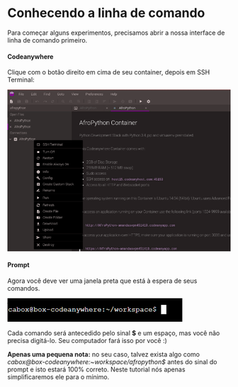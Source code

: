 # Conhecendo a linha de comando

Para começar alguns experimentos, precisamos abrir a nossa interface de linha de comando primeiro.

#### Codeanywhere
Clique com o botão direito em cima de seu container, depois em SSH Terminal:

![SSH Terminal](../images/linha_de_comando/01_ssh_terminal.png)

#### Prompt
Agora você deve ver uma janela preta que está à espera de seus comandos.

![Prompt](../images/linha_de_comando/prompt.png)

Cada comando será antecedido pelo sinal **$** e um espaço, mas você não precisa digitá-lo. Seu computador fará isso por você :)

**Apenas uma pequena nota:** no seu caso, talvez exista algo como _cabox@box-codeanywhere:~workspace/afropython$_  antes do sinal do prompt e isto estará 100% correto. Neste tutorial nós apenas simplificaremos ele para o mínimo.
